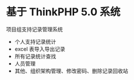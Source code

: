 基于 ThinkPHP 5.0 系统
===============


项目组支持记录管理系统
 + 个人支持记录统计
 + excel 表导入导出记录
 + 所有记录统计查找
 + 人员管理
 + 其他、组织架构管理、修改密码、删除记录回收站


